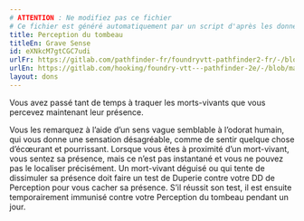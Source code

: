 ```yaml
---
# ATTENTION : Ne modifiez pas ce fichier
# Ce fichier est généré automatiquement par un script d'après les données du module Foundry VTT officiel et de sa traduction
title: Perception du tombeau
titleEn: Grave Sense
id: eXNkcM7gtCGC7udi
urlFr: https://gitlab.com/pathfinder-fr/foundryvtt-pathfinder2-fr/-/blob/master/data/feats/eXNkcM7gtCGC7udi.htm
urlEn: https://gitlab.com/hooking/foundry-vtt---pathfinder-2e/-/blob/master/packs/data/feats.db/grave-sense.json
layout: dons
---
```

Vous avez passé tant de temps à traquer les morts-vivants que vous percevez maintenant leur présence.

Vous les remarquez à l’aide d’un sens vague semblable à l’odorat humain, qui vous donne une sensation désagréable, comme de sentir quelque chose d’écœurant et pourrissant. Lorsque vous êtes à proximité d’un mort-vivant, vous sentez sa présence, mais ce n’est pas instantané et vous ne pouvez pas le localiser précisément. Un mort-vivant déguisé ou qui tente de dissimuler sa présence doit faire un test de Duperie contre votre DD de Perception pour vous cacher sa présence. S’il réussit son test, il est ensuite temporairement immunisé contre votre Perception du tombeau pendant un jour.
